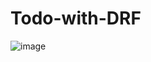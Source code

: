 # Todo-with-DRF


![image](https://user-images.githubusercontent.com/47033786/129388169-10e376a4-9166-44ff-965e-8d604f817df8.png)
